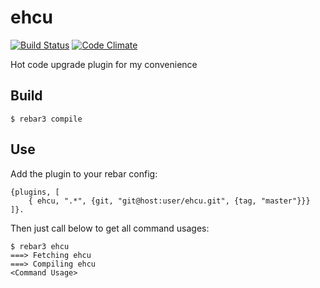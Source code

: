 ehcu
=====

[![Build Status](https://travis-ci.org/shuieryin/ehcu.svg?branch=master)](https://travis-ci.org/shuieryin/ehcu)
[![Code Climate](http://img.shields.io/badge/code_climate-Erlang_18.3-brightgreen.svg)](http://www.erlang.org/downloads/18.3)

Hot code upgrade plugin for my convenience

Build
-----

    $ rebar3 compile

Use
---

Add the plugin to your rebar config:

    {plugins, [
        { ehcu, ".*", {git, "git@host:user/ehcu.git", {tag, "master"}}}
    ]}.

Then just call below to get all command usages:

    $ rebar3 ehcu
    ===> Fetching ehcu
    ===> Compiling ehcu
    <Command Usage>
